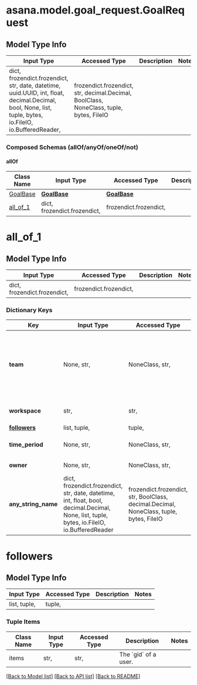# asana.model.goal_request.GoalRequest

## Model Type Info
Input Type | Accessed Type | Description | Notes
------------ | ------------- | ------------- | -------------
dict, frozendict.frozendict, str, date, datetime, uuid.UUID, int, float, decimal.Decimal, bool, None, list, tuple, bytes, io.FileIO, io.BufferedReader,  | frozendict.frozendict, str, decimal.Decimal, BoolClass, NoneClass, tuple, bytes, FileIO |  | 

### Composed Schemas (allOf/anyOf/oneOf/not)
#### allOf
Class Name | Input Type | Accessed Type | Description | Notes
------------- | ------------- | ------------- | ------------- | -------------
[GoalBase](GoalBase.md) | [**GoalBase**](GoalBase.md) | [**GoalBase**](GoalBase.md) |  | 
[all_of_1](#all_of_1) | dict, frozendict.frozendict,  | frozendict.frozendict,  |  | 

# all_of_1

## Model Type Info
Input Type | Accessed Type | Description | Notes
------------ | ------------- | ------------- | -------------
dict, frozendict.frozendict,  | frozendict.frozendict,  |  | 

### Dictionary Keys
Key | Input Type | Accessed Type | Description | Notes
------------ | ------------- | ------------- | ------------- | -------------
**team** | None, str,  | NoneClass, str,  | *Conditional*. This property is only present when the &#x60;workspace&#x60; provided is an organization. | [optional] 
**workspace** | str,  | str,  | The &#x60;gid&#x60; of a workspace. | [optional] 
**[followers](#followers)** | list, tuple,  | tuple,  |  | [optional] 
**time_period** | None, str,  | NoneClass, str,  | The &#x60;gid&#x60; of a time period. | [optional] 
**owner** | None, str,  | NoneClass, str,  | The &#x60;gid&#x60; of a user. | [optional] 
**any_string_name** | dict, frozendict.frozendict, str, date, datetime, int, float, bool, decimal.Decimal, None, list, tuple, bytes, io.FileIO, io.BufferedReader | frozendict.frozendict, str, BoolClass, decimal.Decimal, NoneClass, tuple, bytes, FileIO | any string name can be used but the value must be the correct type | [optional]

# followers

## Model Type Info
Input Type | Accessed Type | Description | Notes
------------ | ------------- | ------------- | -------------
list, tuple,  | tuple,  |  | 

### Tuple Items
Class Name | Input Type | Accessed Type | Description | Notes
------------- | ------------- | ------------- | ------------- | -------------
items | str,  | str,  | The &#x60;gid&#x60; of a user. | 

[[Back to Model list]](../../README.md#documentation-for-models) [[Back to API list]](../../README.md#documentation-for-api-endpoints) [[Back to README]](../../README.md)

